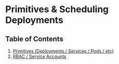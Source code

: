 # Primitives & Scheduling Deployments

## Table of Contents

1. [Primitives (Deployments / Services / Pods / etc)](01_k8s_primitives.md)
2. [RBAC / Service Accounts](02_rbac.md)